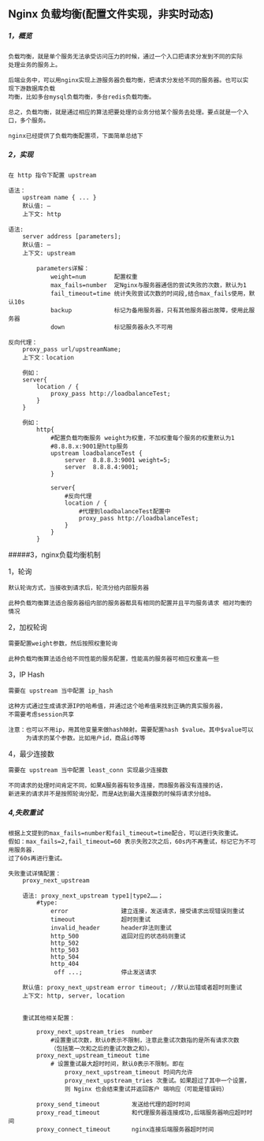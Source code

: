 ## Nginx 负载均衡(配置文件实现，非实时动态)

##### 1，概览

	负载均衡，就是单个服务无法承受访问压力的时候，通过一个入口把请求分发到不同的实际
	处理业务的服务上。

	后端业务中，可以用nginx实现上游服务器负载均衡，把请求分发给不同的服务器。也可以实
	现下游数据库负载
	均衡，比如多台mysql负载均衡，多台redis负载均衡。

	总之，负载均衡，就是通过相应的算法把要处理的业务分给某个服务去处理。要点就是一个入
	口，多个服务。

	nginx已经提供了负载均衡配置项，下面简单总结下

##### 2，实现

	在 http 指令下配置 upstream

	语法：
		upstream name { ... } 
		默认值: — 
		上下文: http

	语法: 
		server address [parameters]; 
		默认值: — 
		上下文: upstream

			parameters详解：
				weight=num        配置权重
				max_fails=number  定Nginx与服务器通信的尝试失败的次数，默认为1
				fail_timeout=time 统计失败尝试次数的时间段,结合max_fails使用，默认10s	
				backup 			  标记为备用服务器，只有其他服务器出故障，使用此服务器
				down 			  标记服务器永久不可用

	反向代理：
		proxy_pass url/upstreamName;
		上下文：location

		例如：
		server{
			location / {
				proxy_pass http://loadbalanceTest;
			}
		}

		例如：
			http{
				#配置负载均衡服务 weight为权重，不加权重每个服务的权重默认为1
				#8.8.8.x:9001是http服务
				upstream loadbalanceTest {    
					server  8.8.8.3:9001 weight=5;    
					server  8.8.8.4:9001;    
				}
				
				server{
					#反向代理
					location / {
						#代理到loadbalanceTest配置中
						proxy_pass http://loadbalanceTest;
					}
				}
			}



#####3，nginx负载均衡机制

1，轮询

	默认轮询方式，当接收到请求后，轮流分给内部服务器

	此种负载均衡算法适合服务器组内部的服务器都具有相同的配置并且平均服务请求 相对均衡的情况


2，加权轮询

	需要配置weight参数，然后按照权重轮询

	此种负载均衡算法适合给不同性能的服务配置，性能高的服务器可相应权重高一些

3，IP Hash

	需要在 upstream 当中配置 ip_hash  

	这种方式通过生成请求源IP的哈希值，并通过这个哈希值来找到正确的真实服务器，
	不需要考虑session共享

	注意：也可以不用ip，用其他变量来做hash映射。需要配置hash $value。其中$value可以
	     为请求的某个参数。比如用户id，商品id等等
	

4，最少连接数 

	需要在 upstream 当中配置 least_conn 实现最少连接数
	
	不同请求的处理时间肯定不同，如果A服务器有较多连接，而B服务器没有连接的话，
	新进来的请求并不是按照轮询分配，而是A达到最大连接数的时候将请求分给B。


##### 4,失败重试

	根据上文提到的max_fails=number和fail_timeout=time配合，可以进行失败重试。
	假如：max_fails=2,fail_timeout=60 表示失败2次之后，60s内不再重试，标记它为不可用服务器.
	过了60s再进行重试。

	失败重试详情配置：
		proxy_next_upstream 

		语法: proxy_next_upstream type1|type2……；
			#type:
				error 				建立连接，发送请求，接受请求出现错误则重试
				timeout 			超时则重试
				invalid_header 		header非法则重试
				http_500			返回对应的状态码则重试
			    http_502
				http_503 
				http_504 
				http_404 
				 off ...; 			停止发送请求

		默认值: proxy_next_upstream error timeout; //默认出错或者超时则重试
		上下文: http, server, location


		重试其他相关配置：

			proxy_next_upstream_tries  number
				#设置重试次数，默认0表示不限制，注意此重试次数指的是所有请求次数
				（包括第一次和之后的重试次数之和）。
			proxy_next_upstream_timeout time
				# 设置重试最大超时时间，默认0表示不限制。即在 
					proxy_next_upstream_timeout 时间内允许 
					proxy_next_upstream_tries 次重试。如果超过了其中一个设置，
					则 Nginx 也会结束重试并返回客户 端响应（可能是错误码）			

			proxy_send_timeout         发送给代理的超时时间
		    proxy_read_timeout         和代理服务器连接成功,后端服务器响应超时时间
		    proxy_connect_timeout      nginx连接后端服务器超时时间